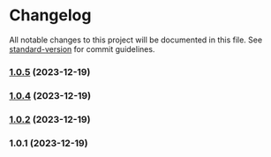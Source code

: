 # Changelog

All notable changes to this project will be documented in this file. See [standard-version](https://github.com/conventional-changelog/standard-version) for commit guidelines.

### [1.0.5](https://github.com/runetid/js-sdk/compare/v1.0.4...v1.0.5) (2023-12-19)

### [1.0.4](https://github.com/runetid/js-sdk/compare/v1.0.2...v1.0.4) (2023-12-19)

### [1.0.2](https://github.com/runetid/js-sdk/compare/v1.0.1...v1.0.2) (2023-12-19)

### 1.0.1 (2023-12-19)
